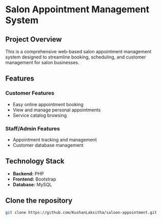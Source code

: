# Salon Appointment Management System

## Project Overview

This is a comprehensive web-based salon appointment management system designed to streamline booking, scheduling, and customer management for salon businesses.

## Features

### Customer Features
- Easy online appointment booking
- View and manage personal appointments
- Service catalog browsing


### Staff/Admin Features
- Appointment tracking and management
- Customer database management

## Technology Stack

- **Backend:** PHP
- **Frontend:** Bootstrap
- **Database:** MySQL

## Clone the repository
   ```bash
   git clone https://github.com/KushanLaksitha/saloon-appointment.git
   ```
